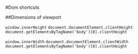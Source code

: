 #Dom shortcuts

##Dimensions of viewport

`window.innerHeight`
`document.documentElement.clientHeight`
`document.getElementsByTagName('body')[0].clientHeight`

`window.innerWidth`
`document.documentElement.clientWidth`
`document.getElementsByTagName('body')[0].clientHeight`
